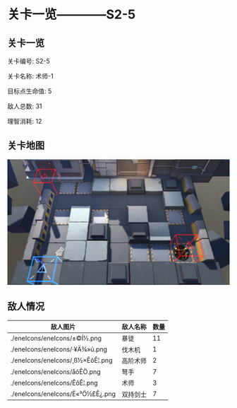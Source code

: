 # 关卡一览————S2-5


## 关卡一览

关卡编号: S2-5

关卡名称: 术师-1

目标点生命值: 5

敌人总数: 31

理智消耗: 12


## 关卡地图
![S2-5](./oprMap/S2-5.png)

## 敌人情况

| 敌人图片 | 敌人名称 | 数量  |
|---------|-----|-----|
| ./eneIcons/eneIcons/±©Í½.png| 暴徒  |   11  |
| ./eneIcons/eneIcons/·¥Ä¾»ú.png| 伐木机  |   1  |
| ./eneIcons/eneIcons/¸ß½×ÊõÊ¦.png| 高阶术师  |   2  |
| ./eneIcons/eneIcons/åóÊÖ.png| 弩手  |   7  |
| ./eneIcons/eneIcons/ÊõÊ¦.png| 术师  |   3  |
| ./eneIcons/eneIcons/Ë«³Ö½£Ê¿.png| 双持剑士  |   7  |
